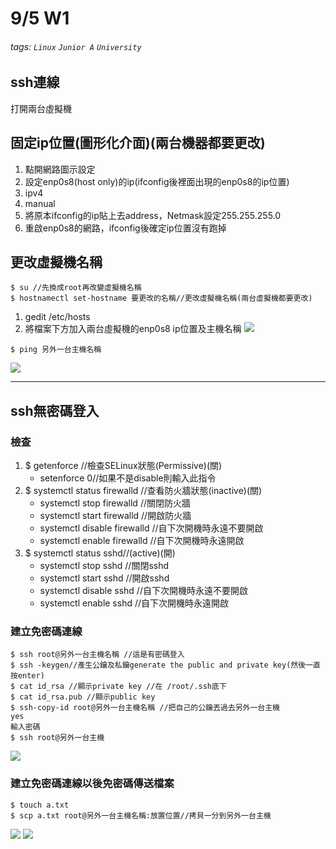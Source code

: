 # 9/5 W1

###### tags: `Linux` `Junior A` `University`

## ssh連線
打開兩台虛擬機

## 固定ip位置(圖形化介面)(兩台機器都要更改)
1. 點開網路圖示設定
2. 設定enp0s8(host only)的ip(ifconfig後裡面出現的enp0s8的ip位置)
3. ipv4
4. manual
5. 將原本ifconfig的ip貼上去address，Netmask設定255.255.255.0
6. 重啟enp0s8的網路，ifconfig後確定ip位置沒有跑掉
## 更改虛擬機名稱
```
$ su //先換成root再改變虛擬機名稱
$ hostnamectl set-hostname 要更改的名稱//更改虛擬機名稱(兩台虛擬機都要更改)
```
1. gedit /etc/hosts
2. 將檔案下方加入兩台虛擬機的enp0s8 ip位置及主機名稱
![](https://i.imgur.com/On0CeRI.png)
```
$ ping 另外一台主機名稱
```
![](https://i.imgur.com/E14MglJ.png)

---

## ssh無密碼登入
### 檢查
1. $ getenforce //檢查SELinux狀態(Permissive)(關)
    * setenforce 0//如果不是disable則輸入此指令
2. $ systemctl status firewalld //查看防火牆狀態(inactive)(關)
    * systemctl stop firewalld //關閉防火牆
    * systemctl start firewalld //開啟防火牆
    * systemctl disable firewalld //自下次開機時永遠不要開啟
    * systemctl enable firewalld //自下次開機時永遠開啟
3. $ systemctl status sshd//(active)(開)
    * systemctl stop sshd //關閉sshd
    * systemctl start sshd //開啟sshd
    * systemctl disable sshd //自下次開機時永遠不要開啟
    * systemctl enable sshd //自下次開機時永遠開啟
### 建立免密碼連線
```
$ ssh root@另外一台主機名稱 //這是有密碼登入
$ ssh -keygen//產生公鑰及私鑰generate the public and private key(然後一直按enter)
$ cat id_rsa //顯示private key //在 /root/.ssh底下
$ cat id_rsa.pub //顯示public key
$ ssh-copy-id root@另外一台主機名稱 //把自己的公鑰丟過去另外一台主機 
yes
輸入密碼
$ ssh root@另外一台主機
```

![](https://i.imgur.com/Qtb01OZ.png)

### 建立免密碼連線以後免密碼傳送檔案
```
$ touch a.txt
$ scp a.txt root@另外一台主機名稱:放置位置//拷貝一分到另外一台主機
```

![](https://i.imgur.com/bjdHvuJ.png)
![](https://i.imgur.com/RtBXVcm.png)
